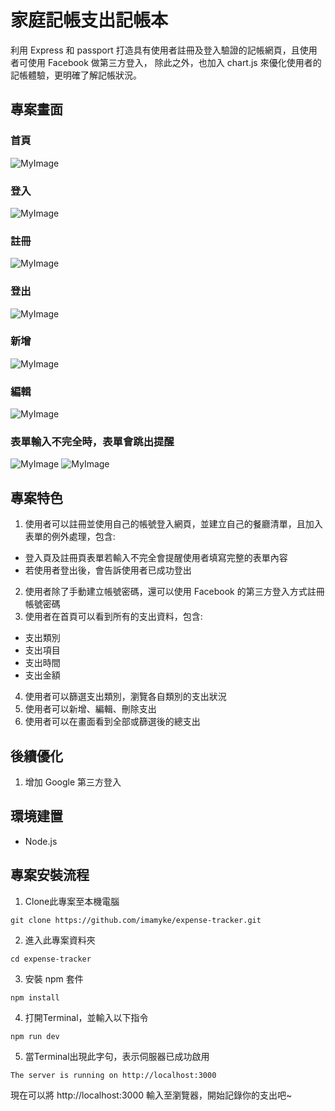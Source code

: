 # 家庭記帳支出記帳本
利用 Express 和 passport 打造具有使用者註冊及登入驗證的記帳網頁，且使用者可使用 Facebook 做第三方登入，
除此之外，也加入 chart.js 來優化使用者的記帳體驗，更明確了解記帳狀況。

## 專案畫面
### 首頁
![MyImage](https://i.imgur.com/MFFnxQU.png)
### 登入
![MyImage](https://i.imgur.com/61P8NkR.png)
### 註冊
![MyImage](https://i.imgur.com/UbOAEXO.png)
### 登出
![MyImage](https://i.imgur.com/yYlq2Gi.png)
### 新增
![MyImage](https://i.imgur.com/TnN3S5z.png)
### 編輯
![MyImage](https://i.imgur.com/pWVXvEW.png)
### 表單輸入不完全時，表單會跳出提醒
![MyImage](https://i.imgur.com/p4sfCKj.png)
![MyImage](https://i.imgur.com/mhD93jT.png)

## 專案特色
1. 使用者可以註冊並使用自己的帳號登入網頁，並建立自己的餐廳清單，且加入表單的例外處理，包含:
- 登入頁及註冊頁表單若輸入不完全會提醒使用者填寫完整的表單內容
- 若使用者登出後，會告訴使用者已成功登出
2. 使用者除了手動建立帳號密碼，還可以使用 Facebook 的第三方登入方式註冊帳號密碼
3. 使用者在首頁可以看到所有的支出資料，包含:
- 支出類別
- 支出項目
- 支出時間
- 支出金額
4. 使用者可以篩選支出類別，瀏覽各自類別的支出狀況
5. 使用者可以新增、編輯、刪除支出
6. 使用者可以在畫面看到全部或篩選後的總支出

## 後續優化
1. 增加 Google 第三方登入

## 環境建置
- Node.js

## 專案安裝流程
1. Clone此專案至本機電腦
```
git clone https://github.com/imamyke/expense-tracker.git
```
2. 進入此專案資料夾
```
cd expense-tracker
```
3. 安裝 npm 套件
```
npm install
```
4. 打開Terminal，並輸入以下指令
```
npm run dev
```
5. 當Terminal出現此字句，表示伺服器已成功啟用
```
The server is running on http://localhost:3000
```
現在可以將 http://localhost:3000 輸入至瀏覽器，開始記錄你的支出吧~
